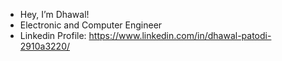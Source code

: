 - Hey, I’m Dhawal!
- Electronic and Computer Engineer
- Linkedin Profile: https://www.linkedin.com/in/dhawal-patodi-2910a3220/

<!---
subtledhawal/subtledhawal is a ✨ special ✨ repository because its `README.md` (this file) appears on your GitHub profile.
You can click the Preview link to take a look at your changes.
--->
